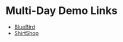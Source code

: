 # Multi-Day Demo Links

* [BlueBird](https://github.com/appacademy/bluebird-sf-july-2020.git)
* [ShirtShop](https://github.com/appacademy/shirt-shop-sf-july-2020)
